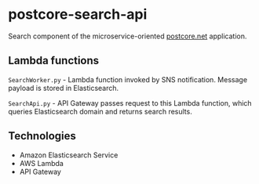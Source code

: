 # postcore-search-api

Search component of the microservice-oriented [postcore.net](https://github.com/mikeacosta/postcore-web) application.

## Lambda functions
`SearchWorker.py` - Lambda function invoked by SNS notification.  Message payload is stored in Elasticsearch.

`SearchApi.py` - API Gateway passes request to this Lambda function, which queries Elasticsearch domain and returns search results.

## Technologies
* Amazon Elasticsearch Service
* AWS Lambda
* API Gateway